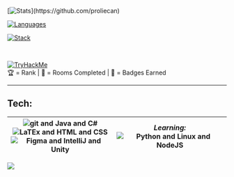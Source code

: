 [![Stats](https://github-readme-stats.vercel.app/api?username=Proliecan&hide=prs,issues&count_private=true&show_icons=true&hide_border=true&bg_color=0d1117&title_color=3896ff&text_color=c9d1d9&custom_title=Proliecan's+Stats:)](https://github.com/proliecan)

[![Languages](https://github-readme-stats.vercel.app/api/top-langs?username=Proliecan&hide_border=true&bg_color=0d1117&title_color=3896ff&text_color=c9d1d9&custom_title=Languages:&langs_count=10&layout=compact&card_width=445&exclude_repo=LaTeX-Template-DHBW-PA)](https://github.com/proliecan)

[![Stack](https://github-readme-streak-stats.herokuapp.com?user=proliecan&theme=dark&hide_border=true&date_format=M%20j%5B%2C%20Y%5D&background=0D1117&stroke=4D6FEC&ring=4D6FEC&fire=4D6FEC&currStreakNum=FFFFFF&sideNums=FFFFFF&currStreakLabel=3896FF&sideLabels=3896FF&dates=2B74C4)](https://github.com/proliecan)

<br>

[![TryHackMe](https://tryhackme-badges.s3.amazonaws.com/proliecan.png)](https://tryhackme.com/p/proliecan)  
🏆 = Rank | 🚪 = Rooms Completed | 🎯 = Badges Earned

---
<h2>Tech:</h2>

<img src="https://skillicons.dev/icons?i=git,java,cs" alt="git and Java and C#"><br><img src="https://skillicons.dev/icons?i=latex,html,css" alt="LaTEx and HTML and CSS"><br><img src="https://skillicons.dev/icons?i=figma,idea,unity" alt="Figma and IntelliJ and Unity">| <em>Learning:</em><br><img src="https://skillicons.dev/icons?i=py,linux,nodejs" alt="Python and Linux and NodeJS">
-|-

[![](https://visitcount.itsvg.in/api?id=Proliecan&label=Profile+Views+Today&color=12&icon=5&pretty=true)](https://github.com/proliecan)